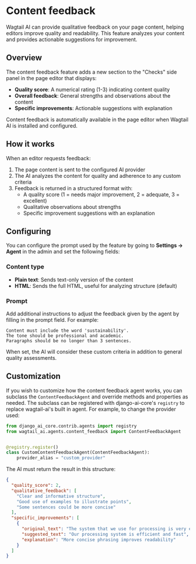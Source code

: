 # Content feedback

Wagtail AI can provide qualitative feedback on your page content, helping editors improve quality and readability. This feature analyzes your content and provides actionable suggestions for improvement.

## Overview

The content feedback feature adds a new section to the "Checks" side panel in the page editor that displays:

- **Quality score**: A numerical rating (1-3) indicating content quality
- **Overall feedback**: General strengths and observations about the content
- **Specific improvements**: Actionable suggestions with explanation

Content feedback is automatically available in the page editor when Wagtail AI is installed and configured.

## How it works

When an editor requests feedback:

1. The page content is sent to the configured AI provider
2. The AI analyzes the content for quality and adherence to any custom criteria
3. Feedback is returned in a structured format with:
   - A quality score (1 = needs major improvement, 2 = adequate, 3 = excellent)
   - Qualitative observations about strengths
   - Specific improvement suggestions with an explanation

## Configuring

You can configure the prompt used by the feature by going to **Settings → Agent** in the admin and set the following fields:

### Content type

- **Plain text**: Sends text-only version of the content
- **HTML**: Sends the full HTML, useful for analyzing structure (default)

### Prompt

Add additional instructions to adjust the feedback given by the agent by filling in the prompt field. For example:

```
Content must include the word 'sustainability'.
The tone should be professional and academic.
Paragraphs should be no longer than 3 sentences.
```

When set, the AI will consider these custom criteria in addition to general quality assessments.

## Customization

If you wish to customize how the content feedback agent works, you can subclass the `ContentFeedbackAgent` and override methods and properties as needed. The subclass can be registered with django-ai-core's `registry` to replace wagtail-ai's built in agent. For example, to change the provider used:

```python
from django_ai_core.contrib.agents import registry
from wagtail_ai.agents.content_feedback import ContentFeedbackAgent


@registry.register()
class CustomContentFeedbackAgent(ContentFeedbackAgent):
    provider_alias = "custom_provider"
```

The AI must return the result in this structure:

```json
{
  "quality_score": 2,
  "qualitative_feedback": [
    "Clear and informative structure",
    "Good use of examples to illustrate points",
    "Some sentences could be more concise"
  ],
  "specific_improvements": [
    {
      "original_text": "The system that we use for processing is very efficient and fast",
      "suggested_text": "Our processing system is efficient and fast",
      "explanation": "More concise phrasing improves readability"
    }
  ]
}
```
